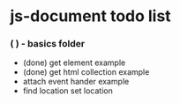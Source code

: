 # js-document todo list

### (   ) - basics folder
* (done) get element example
* (done) get html collection example
* attach event hander example
* find location set location